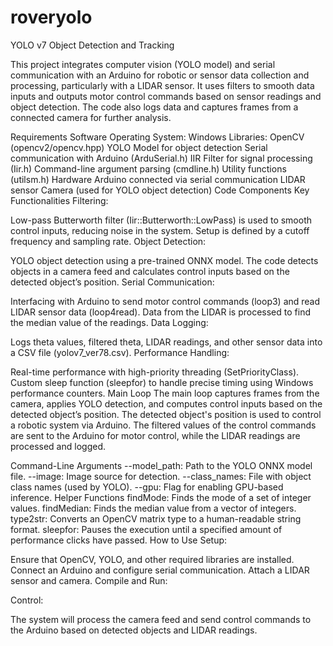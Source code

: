 # roveryolo
YOLO v7 Object Detection and Tracking  


This project integrates computer vision (YOLO model) and serial communication with an Arduino for robotic or sensor data collection and processing, particularly with a LIDAR sensor. It uses filters to smooth data inputs and outputs motor control commands based on sensor readings and object detection. The code also logs data and captures frames from a connected camera for further analysis.

Requirements
Software
Operating System: Windows
Libraries:
OpenCV (opencv2/opencv.hpp)
YOLO Model for object detection
Serial communication with Arduino (ArduSerial.h)
IIR Filter for signal processing (Iir.h)
Command-line argument parsing (cmdline.h)
Utility functions (utilsm.h)
Hardware
Arduino connected via serial communication
LIDAR sensor
Camera (used for YOLO object detection)
Code Components
Key Functionalities
Filtering:

Low-pass Butterworth filter (Iir::Butterworth::LowPass<order>) is used to smooth control inputs, reducing noise in the system.
Setup is defined by a cutoff frequency and sampling rate.
Object Detection:

YOLO object detection using a pre-trained ONNX model. The code detects objects in a camera feed and calculates control inputs based on the detected object’s position.
Serial Communication:

Interfacing with Arduino to send motor control commands (loop3) and read LIDAR sensor data (loop4read).
Data from the LIDAR is processed to find the median value of the readings.
Data Logging:

Logs theta values, filtered theta, LIDAR readings, and other sensor data into a CSV file (yolov7_ver78.csv).
Performance Handling:

Real-time performance with high-priority threading (SetPriorityClass).
Custom sleep function (sleepfor) to handle precise timing using Windows performance counters.
Main Loop
The main loop captures frames from the camera, applies YOLO detection, and computes control inputs based on the detected object’s position. The detected object's position is used to control a robotic system via Arduino. The filtered values of the control commands are sent to the Arduino for motor control, while the LIDAR readings are processed and logged.

Command-Line Arguments
--model_path: Path to the YOLO ONNX model file.
--image: Image source for detection.
--class_names: File with object class names (used by YOLO).
--gpu: Flag for enabling GPU-based inference.
Helper Functions
findMode: Finds the mode of a set of integer values.
findMedian: Finds the median value from a vector of integers.
type2str: Converts an OpenCV matrix type to a human-readable string format.
sleepfor: Pauses the execution until a specified amount of performance clicks have passed.
How to Use
Setup:

Ensure that OpenCV, YOLO, and other required libraries are installed.
Connect an Arduino and configure serial communication.
Attach a LIDAR sensor and camera.
Compile and Run:


Control:

The system will process the camera feed and send control commands to the Arduino based on detected objects and LIDAR readings.
